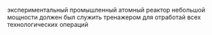экспериментальный промышленный атомный реактор небольшой мощности должен был служить тренажером для отработай всех технологических операций